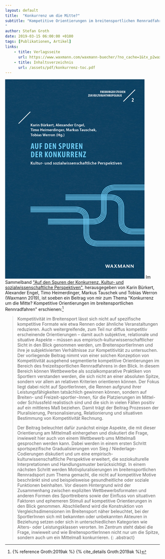 ```yaml
---
layout: default
title:  "Konkurrenz um die Mitte?"
subtitle: "Kompetitive Orientierungen im breitensportlichen Rennradfahren
"
author: Stefan Groth
date: 2019-03-15 06:00:00 +0100
tags: [Publikationen, Artikel]
links:
    - title: Verlagsseite
      url: https://www.waxmann.com/waxmann-buecher/?no_cache=1&tx_p2waxmann_pi2%5Bbuch%5D=BUC126229&tx_p2waxmann_pi2%5Baction%5D=show&tx_p2waxmann_pi2%5Bcontroller%5D=Buch&cHash=47c1c65d1b3c9a8bf0b5364336e9677e
    - title: Inhaltsverzeichnis
      url: /assets/pdf/konkurrenz-toc.pdf
---
```

![Cover Konkurrenz](/assets/img/konkurrenz.jpg)
Im Sammelband ["Auf den Spuren der Konkurrenz. Kultur‐ und sozialwissenschaftliche Perspektiven"](https://www.waxmann.com/waxmann-buecher/?no_cache=1&tx_p2waxmann_pi2%5Bbuch%5D=BUC126229&tx_p2waxmann_pi2%5Baction%5D=show&tx_p2waxmann_pi2%5Bcontroller%5D=Buch&cHash=47c1c65d1b3c9a8bf0b5364336e9677e), herausgegeben von Karin Bürkert, Alexander Engel, Timo Heimerdinger, Markus Tauschek und Tobias Werron (Waxmann 2019), ist soeben ein Beitrag von mir zum Thema "Konkurrenz um die Mitte? Kompetitive Orientierungen im breitensportlichen Rennradfahren" erschienen:[^1]

> Kompetitivität im Breitensport lässt sich nicht auf spezifische kompetitive Formate wie etwa Rennen oder ähnliche Veranstaltungen reduzieren. Auch weitergreifende, zum Teil nur diffus kompetitiv erscheinende Orientierungen – damit auch subjektive, relationale und situative Aspekte – müssen aus empirisch-kulturwissenschaftlicher Sicht in den Blick genommen werden, um BreitensportlerInnen und ihre je subjektivierten Verhältnisse zur Kompetitivität zu untersuchen. Der vorliegende Beitrag nimmt von einer solchen Konzeption von Kompetitivität ausgehend segmentierte kompetitive Orientierungen im Bereich des freizeitsportlichen Rennradfahrens in den Blick. In diesem Bereich können Wettbewerbe als sozialkomparative Praktiken von Sportlern verstanden werden, die sich nicht an einer absoluten Spitze, sondern vor allem an relativen Kriterien orientieren können. Der Fokus liegt dabei nicht auf SportlerInnen, die Rennen aufgrund ihrer Leistungsfähigkeiten tatsächlich gewinnen können, sondern auf Breiten- und Freizeit-sportler¬Innen, für die Platzierungen im Mittel- oder Schlussfeld realistisch sind und die sich in vielen Fällen positiv auf ein mittleres Maß beziehen. Damit trägt der Beitrag Prozessen der Pluralisierung, Personalisierung, Relationierung und situativen Bestimmung von Kompetitivität Rechnung. 
> 
> Der Beitrag beleuchtet dafür zunächst einige Aspekte, die mit dieser Orientierung am Mittelmaß einhergehen und diskutiert die Frage, inwieweit hier auch von einem Wettbewerb ums Mittelmaß gesprochen werden kann. Dabei werden in einem ersten Schritt sportspezifische Gradualisierungen von Sieg / Niederlage-Codierungen diskutiert und um eine empirisch-kulturwissenschaftliche Perspektive erweitert, die soziokulturelle Interpretationen und Handlungsmuster berücksichtigt. In einem nächsten Schritt werden Motivpluralisierungen im breitensportlichen Rennradsport zum Thema gemacht, die nicht auf kompetitive Motive beschränkt sind und beispielsweise gesundheitliche oder soziale Funktionen beinhalten. Vor diesem Hintergrund wird der Zusammenhang zwischen expliziten Wettbewerbsformaten und anderen Formen des Sporttreibens sowie der Einfluss von situativen Faktoren und ephemeren Stimuli auf kompetitive Orientierungen in den Blick genommen. Abschließend wird die Konstruktion von Vergleichsdimensionen im Breitensport näher beleuchtet, bei der SportlerInnen sich mit bekannten oder unbekannten Akteuren in Beziehung setzen oder sich in unterschiedlichen Kategorien wie Alters- oder Leistungsklassen verorten. Im Zentrum steht dabei die Frage, inwieweit und wie BreitensportlerInnen nicht nur um die Spitze, sondern auch um ein Mittelmaß konkurrieren.
{: .abstract}

[^1]: {% reference Groth:2019ak %} {% cite_details Groth:2019ak %}
